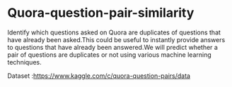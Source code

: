 # Quora-question-pair-similarity

Identify which questions asked on Quora are duplicates of questions that have already been asked.This could be useful to instantly provide answers to questions that have already been answered.We will predict whether a pair of questions are duplicates or not using various machine learning techniques.

Dataset :https://www.kaggle.com/c/quora-question-pairs/data 
